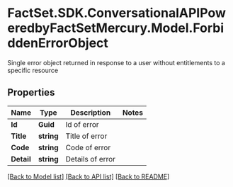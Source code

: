 # FactSet.SDK.ConversationalAPIPoweredbyFactSetMercury.Model.ForbiddenErrorObject
Single error object returned in response to a user without entitlements to a specific resource

## Properties

Name | Type | Description | Notes
------------ | ------------- | ------------- | -------------
**Id** | **Guid** | Id of error | 
**Title** | **string** | Title of error | 
**Code** | **string** | Code of error | 
**Detail** | **string** | Details of error | 

[[Back to Model list]](../README.md#documentation-for-models) [[Back to API list]](../README.md#documentation-for-api-endpoints) [[Back to README]](../README.md)

